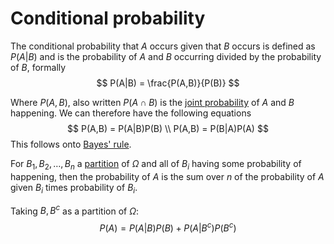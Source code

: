 # Conditional probability

The conditional probability that $A$ occurs given that $B$ occurs is defined as
$P(A|B)$ and is the probability of $A$ and $B$ occurring divided by the
probability of $B$, formally
$$
P(A|B) = \frac{P(A,B)}{P(B)}
$$

Where $P(A,B)$, also written  $P(A \cap B)$ is the [joint
probability](202210090914.md) of $A$ and $B$ happening. We can therefore have the
following equations
$$
P(A,B) = P(A|B)P(B) \\
P(A,B) = P(B|A)P(A)
$$
This follows onto [Bayes' rule](202210090920.md).

For $B_1, B_2, \ldots, B_n$ a [partition](202210071009.md) of $\Omega$ and all of
$B_i$ having some probability of happening, then the probability of $A$ is the
sum over $n$ of the probability of $A$ given $B_i$ times probability of $B_i$.

Taking $B, B^{c}$ as a partition of $\Omega$:
$$
P(A) = P(A|B)P(B) + P(A|B^{c})P(B^{c})
$$
